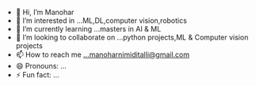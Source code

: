 - 👋 Hi, I’m Manohar
- 👀 I’m interested in ...ML,DL,computer vision,robotics
- 🌱 I’m currently learning ...masters in AI & ML
- 💞️ I’m looking to collaborate on ...python projects,ML & Computer vision projects
- 📫 How to reach me ...manoharnimiditalli@gmail.com
- 😄 Pronouns: ...
- ⚡ Fun fact: ...

<!---
manuume/manuume is a ✨ special ✨ repository because its `README.md` (this file) appears on your GitHub profile.
You can click the Preview link to take a look at your changes.
--->
